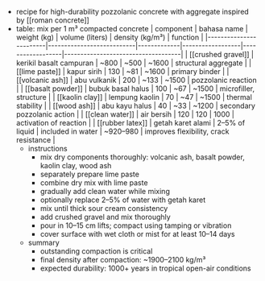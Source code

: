 - recipe for high-durability pozzolanic concrete with aggregate inspired by [[roman concrete]]
- table: mix per 1 m³ compacted concrete
  | component              | bahasa name              | weight (kg) | volume (liters) | density (kg/m³) | function                          |
  |------------------------|---------------------------|-------------|------------------|------------------|------------------------------------|
  | [[crushed gravel]] | kerikil basalt campuran | ~800        | ~500             | ~1600           | structural aggregate                |
  | [[lime paste]]      | kapur sirih               | 130         | ~81              | ~1600           | primary binder                      |
  | [[volcanic ash]]           | abu vulkanik              | 200         | ~133             | ~1500           | pozzolanic reaction                 |
  | [[basalt powder]]   | bubuk basal halus         | 100         | ~67              | ~1500           | microfiller, structure              |
  | [[kaolin clay]]            | lempung kaolin            | 70          | ~47              | ~1500           | thermal stability                   |
  | [[wood ash]]          | abu kayu halus            | 40          | ~33              | ~1200           | secondary pozzolanic action         |
  | [[clean water]]            | air bersih                | 120         | 120              | 1000            | activation of reaction              |
  | [[rubber latex]] | getah karet alami       | 2–5% of liquid | included in water | ~920–980         | improves flexibility, crack resistance |
	- instructions
		- mix dry components thoroughly: volcanic ash, basalt powder, kaolin clay, wood ash
		- separately prepare lime paste
		- combine dry mix with lime paste
		- gradually add clean water while mixing
		- optionally replace 2–5% of water with getah karet
		- mix until thick sour cream consistency
		- add crushed gravel and mix thoroughly
		- pour in 10–15 cm lifts; compact using tamping or vibration
		- cover surface with wet cloth or mist for at least 10–14 days
	- summary
		- outstanding compaction is critical
		- final density after compaction: ~1900–2100 kg/m³
		- expected durability: 1000+ years in tropical open-air conditions